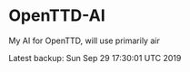 # OpenTTD-AI
My AI for OpenTTD, will use primarily air

Latest backup: Sun Sep 29 17:30:01 UTC 2019
